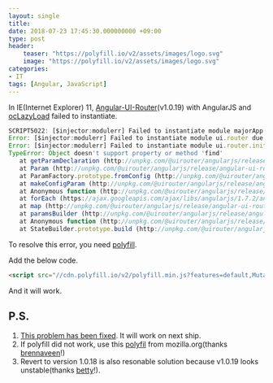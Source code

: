 ```yaml
---
layout: single
title: 
date: 2018-07-23 17:45:30.000000000 +09:00
type: post
header:
    teaser: "https://polyfill.io/v2/assets/images/logo.svg"
    image: "https://polyfill.io/v2/assets/images/logo.svg"
categories:
- IT
tags: [Angular, JavaScript]
---
```


In IE(Internet Explorer) 11, [Angular-UI-Router](https://ui-router.github.io/ng1/)(v1.0.19) with AngularJS and [ocLazyLoad](https://oclazyload.readme.io/) failed to instantiate.

```javascript
SCRIPT5022: [$injector:modulerr] Failed to instantiate module majorApp due to:
Error: [$injector:modulerr] Failed to instantiate module ui.router due to:
Error: [$injector:modulerr] Failed to instantiate module ui.router.init due to:
TypeError: Object doesn't support property or method 'find'
   at getParamDeclaration (http://unpkg.com/@uirouter/angularjs/release/angular-ui-router.js:1603:9)
   at Param (http://unpkg.com/@uirouter/angularjs/release/angular-ui-router.js:1667:13)
   at ParamFactory.prototype.fromConfig (http://unpkg.com/@uirouter/angularjs/release/angular-ui-router.js:5044:13)
   at makeConfigParam (http://unpkg.com/@uirouter/angularjs/release/angular-ui-router.js:2732:59)
   at Anonymous function (http://unpkg.com/@uirouter/angularjs/release/angular-ui-router.js:515:50)
   at forEach (https://ajax.googleapis.com/ajax/libs/angularjs/1.7.2/angular.js:401:11)
   at map (http://unpkg.com/@uirouter/angularjs/release/angular-ui-router.js:515:9)
   at paramsBuilder (http://unpkg.com/@uirouter/angularjs/release/angular-ui-router.js:2734:13)
   at Anonymous function (http://unpkg.com/@uirouter/angularjs/release/angular-ui-router.js:2929:105)
   at StateBuilder.prototype.build (http://unpkg.com/@uirouter/angularjs/release/angular-ui-router.js:2930:17)
```

To resolve this error, you need [polyfill](https://polyfill.io/v2/docs/).

Add the below code.

```html
<script src="//cdn.polyfill.io/v2/polyfill.min.js?features=default,MutationObserver"></script>
```

And it will work.

## P.S.
1. [This problem has been fixed](https://github.com/angular-ui/ui-router/issues/3725). It will work on next ship.
1. If polyfill did not work, use this [polyfil](https://developer.mozilla.org/en-US/docs/Web/JavaScript/Reference/Global_Objects/Array/find#Polyfill) from mozilla.org(thanks [brennaveen](https://github.com/brennaveen)!)
1. Revert to version 1.0.18 is also resonable solution because v1.0.19 looks unstable(thanks [betty](https://disqus.com/by/bettysteger/)!).